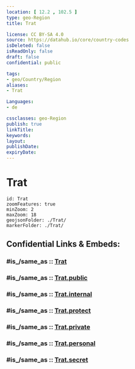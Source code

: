 ```yaml
---
location: [ 12.2 , 102.5 ] 
type: geo-Region
title: Trat

license: CC BY-SA 4.0
source: https://datahub.io/core/country-codes
isDeleted: false
isReadOnly: false
draft: false
confidential: public

tags:
- geo/Country/Region
aliases:
- Trat

Languages:
- de

cssclasses: geo-Region
publish: true
linkTitle: 
keywords: 
layout: 
publishDate: 
expiryDate: 
---
```


# Trat

```leaflet
id: Trat
zoomFeatures: true 
minZoom: 2 
maxZoom: 18
geojsonFolder: ./Trat/
markerFolder: ./Trat/
```


## Confidential Links & Embeds: 

### #is_/same_as :: [Trat](/_Standards/Earth/Continent/Asia/Asia~South~East/Thailand/Provinces~Thailand/Trat.md) 

### #is_/same_as :: [Trat.public](/_public/Earth/Continent/Asia/Asia~South~East/Thailand/Provinces~Thailand/Trat.public.md) 

### #is_/same_as :: [Trat.internal](/_internal/Earth/Continent/Asia/Asia~South~East/Thailand/Provinces~Thailand/Trat.internal.md) 

### #is_/same_as :: [Trat.protect](/_protect/Earth/Continent/Asia/Asia~South~East/Thailand/Provinces~Thailand/Trat.protect.md) 

### #is_/same_as :: [Trat.private](/_private/Earth/Continent/Asia/Asia~South~East/Thailand/Provinces~Thailand/Trat.private.md) 

### #is_/same_as :: [Trat.personal](/_personal/Earth/Continent/Asia/Asia~South~East/Thailand/Provinces~Thailand/Trat.personal.md) 

### #is_/same_as :: [Trat.secret](/_secret/Earth/Continent/Asia/Asia~South~East/Thailand/Provinces~Thailand/Trat.secret.md)

